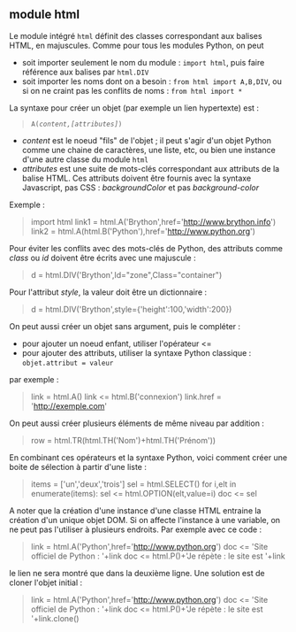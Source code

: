module html
-----------

Le module intégré `html` définit des classes correspondant aux balises HTML, en majuscules. Comme pour tous les modules Python, on peut 
- soit importer seulement le nom du module : `import html`, puis faire référence aux balises par `html.DIV`
- soit importer les noms dont on a besoin : `from html import A,B,DIV`, ou si on ne craint pas les conflits de noms : `from html import *`

La syntaxe pour créer un objet (par exemple un lien hypertexte) est :

><code>A(_content,[attributes]_)</code>

- *content* est le noeud "fils" de l'objet ; il peut s'agir d'un objet Python comme une chaine de caractères, une liste, etc, ou bien une instance d'une autre classe du module `html`
- *attributes* est une suite de mots-clés correspondant aux attributs de la balise HTML. Ces attributs doivent être fournis avec la syntaxe Javascript, pas CSS : *backgroundColor* et pas *background-color*

Exemple :

>    import html
>    link1 = html.A('Brython',href='http://www.brython.info')
>    link2 = html.A(html.B('Python'),href='http://www.python.org')

Pour éviter les conflits avec des mots-clés de Python, des attributs comme *class* ou *id* doivent être écrits avec une majuscule :

>    d = html.DIV('Brython',Id="zone",Class="container")

Pour l'attribut _style_, la valeur doit être un dictionnaire :

>    d = html.DIV('Brython',style={'height':100,'width':200})


On peut aussi créer un objet sans argument, puis le compléter :
- pour ajouter un noeud enfant, utiliser l'opérateur <=
- pour ajouter des attributs, utiliser la syntaxe Python classique : `objet.attribut = valeur`

par exemple :
>    link = html.A()
>    link <= html.B('connexion')
>    link.href = 'http://exemple.com'

On peut aussi créer plusieurs éléments de même niveau par addition :

>    row = html.TR(html.TH('Nom')+html.TH('Prénom'))

En combinant ces opérateurs et la syntaxe Python, voici comment créer une boite de sélection à partir d'une liste :

>    items = ['un','deux','trois']
>    sel = html.SELECT()
>    for i,elt in enumerate(items):
>        sel <= html.OPTION(elt,value=i)
>    doc <= sel

A noter que la création d'une instance d'une classe HTML entraine la création d'un unique objet DOM. Si on affecte l'instance à une variable, on ne peut pas l'utiliser à plusieurs endroits. Par exemple avec ce code :

>    link = html.A('Python',href='http://www.python.org')
>    doc <= 'Site officiel de Python : '+link
>    doc <= html.P()+'Je répète : le site est '+link

le lien ne sera montré que dans la deuxième ligne. Une solution est de cloner l'objet initial :

>    link = html.A('Python',href='http://www.python.org')
>    doc <= 'Site officiel de Python : '+link
>    doc <= html.P()+'Je répète : le site est '+link.clone()

